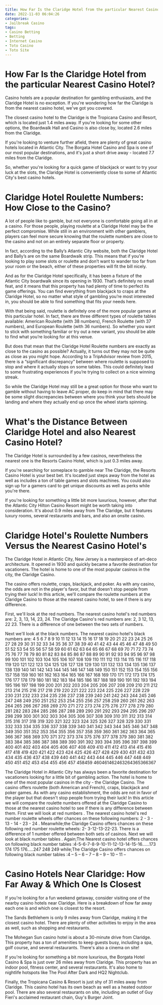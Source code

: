 ```yaml
---
title: How Far Is the Claridge Hotel from the particular Nearest Casino Hotel 
date: 2022-11-03 06:04:26
categories:
- Jailbreak Casino
tags:
- Casino Betting
- Betting
- Internet Casino
- Toto Casino
- Toto Site
---
```



#  How Far Is the Claridge Hotel from the particular Nearest Casino Hotel? 

Casino hotels are a popular destination for gambling enthusiasts, and the Claridge Hotel is no exception. If you're wondering how far the Claridge is from the nearest casino hotel, we've got you covered.

The closest casino hotel to the Claridge is the Tropicana Casino and Resort, which is located just 1.4 miles away. If you're looking for some other options, the Boardwalk Hall and Casino is also close by, located 2.6 miles from the Claridge.

If you're looking to venture further afield, there are plenty of great casino hotels located in Atlantic City. The Borgata Hotel Casino and Spa is one of our most popular destinations, and it's just a short drive away - located 7.7 miles from the Claridge. 

So, whether you're looking for a quick game of blackjack or want to try your luck at the slots, the Claridge Hotel is conveniently close to some of Atlantic City's best casino hotels.

#  Claridge Hotel Roulette Numbers: How Close to the Casino? 

A lot of people like to gamble, but not everyone is comfortable going all in at a casino. For those people, playing roulette at a Claridge Hotel may be the perfect compromise. While still in an environment with other gamblers, players can feel more secure knowing that the roulette numbers are close to the casino and not on an entirely separate floor or property.

In fact, according to the Bally’s Atlantic City website, both the Claridge Hotel and Bally’s are on the same Boardwalk strip. This means that if you’re looking to play some slots or roulette and don’t want to wander too far from your room or the beach, either of these properties will fit the bill nicely. 

And as for the Claridge Hotel specifically, it has been a fixture of the Atlantic City boardwalk since its opening in 1930. That’s definitely no small feat, and it means that this property has had plenty of time to perfect its game offerings. You can find everything from blackjack to craps at the Claridge Hotel, so no matter what style of gambling you’re most interested in, you should be able to find something that fits your needs here. 

With that being said, roulette is definitely one of the more popular games at this particular hotel. In fact, there are three different types of roulette tables available: American Roulette (with 38 numbers), French Roulette (with 37 numbers), and European Roulette (with 36 numbers). So whether you want to stick with something familiar or try out a new variant, you should be able to find what you’re looking for at this venue. 

But does that mean that the Claridge Hotel Roulette numbers are exactly as close to the casino as possible? Actually, it turns out they may not be quite as close as you might hope. According to a TripAdvisor review from 2015, there is a “significant discrepancy” between where roulette is supposed to stop and where it actually stops on some tables. This could definitely lead to some frustrating experiences if you’re trying to collect on a nice winning streak. 

So while the Claridge Hotel may still be a great option for those who want to gamble without having to leave AC proper, do keep in mind that there may be some slight discrepancies between where you think your bets should be landing and where they actually end up once the wheel starts spinning.

#  What's the Distance Between Claridge Hotel and also Nearest Casino Hotel? 

The Claridge Hotel is surrounded by a few casinos, nevertheless the nearest one is the Resorts Casino Hotel, which is just 0.3 miles away. 

If you're searching for someplace to gamble near The Claridge, the Resorts Casino Hotel is your best bet. It's located just steps away from the hotel as well as includes a ton of table games and slots machines. You could also sign up for a gamers card to get unique discounts as well as perks while you're there. 

If you're looking for something a little bit more luxurious, however, after that the Atlantic City Hilton Casino Resort might be worth taking into consideration. It's about 0.9 miles away from The Claridge, but it features luxury rooms, several restaurants and bars, and also an onsite casino.

#  Claridge Hotel's Roulette Numbers Versus the Nearest Casino Hotel's 
The Claridge Hotel in Atlantic City, New Jersey is a masterpiece of art-deco architecture. It opened in 1930 and quickly became a favorite destination for vacationers. The hotel is home to one of the most popular casinos in the city, the Claridge Casino.

The casino offers roulette, craps, blackjack, and poker. As with any casino, the odds are not in the player's favor, but that doesn't stop people from trying their luck! In this article, we'll compare the roulette numbers at the Claridge Casino to those at the nearest casino hotel, to see if there is any difference.

First, we'll look at the red numbers. The nearest casino hotel's red numbers are: 2, 3, 13, 14, 23, 24. The Claridge Casino's red numbers are: 2, 3 12, 13, 22 23. There is a difference of one between the two sets of numbers.

Next we'll look at the black numbers. The nearest casino hotel's black numbers are: 4 5 6 7 8 9 10 11 12 13 14 15 16 17 18 19 20 21 22 23 24 25 26 27 28 29 30 31 32 33 34 35 36 37 38 39 40 41 42 43 44 45 46 47 48 49 50 51 52 53 54 55 56 57 58 59 60 61 62 63 64 65 66 67 68 69 70 71 72 73 74 75 76 77 78 79 80 81 82 83 84 85 86 87 88 89 90 91 92 93 94 95 96 97 98 99 100 101 102 103 104 105 106 107 108 109 110 111 112 113 114 115 116 117 118 119 120 121 122 123 124 125 126 127 128 129 130 131 132 133 134 135 136 137 138 139 140 141 142 143 144 145 146 147 148 149 150 151 152 153 154 155 156 157 158 159 160 161 162 163 164 165 166 167 168 169 170 171 172 173 174 175 176 177 178 179 180 181 182 183 184 185 186 187 188 189 190 191 192 193 194 195 196 197 198 199 200 201 202 203 204 205 206 207 208 209 210 211 212 213 214 215 216 217 218 219 220 221 222 223 224 225 226 227 228 229 230 231 232 233 234 235 236 237 238 239 240 241 242 243 244 245 246 247 248 249 250 251 252 253 254 255 256 257 258 259 260 261 262 263 264 265 266 267 268 269 270 271 272 273 274 275 276 277 278 279 280 281 282 283 284 285 286 287 288 289 290 291 292 293 294 295 296 297 298 299 300 301 302 303 304 305 306 307 308 309 310 311 312 313 314 315 316 317 318 319 320 321 322 323 324 325 326 327 328 329 330 331 332 333 334 335 336 337 338 339 340 341 342 343 344 345 346 347 348 349 350 351 352 353 354 355 356 357 358 359 360 361 362 363 364 365 366 367 368 369 370 371 372 373 374 375 376 377 378 379 380 381 382 383 384 385 386 387 388 389 390 391 392 393 394 395 396 397 398 399 400 401 402 403 404 405 406 407 408 409 410 411 412 413 414 415 416 417 418 419 420 421 422 423 424 425 426 427 428 429 430 431 432 433 434 435 436 437 438 439 440 441 442 443 444 445 446 447 448 449 450 451 452 453 454 455 456 457 458459 460461462463264365366367


The Claridge Hotel in Atlantic City has always been a favorite destination for vacationers looking for a little bit of gambling action. The hotel is home to one of the most popular casinos in the city - the Claridge Casino.
The casino offers roulette (both American and French), craps, blackjack and poker games. As with any casino establishment, the odds are not in favor of the player but that doesn't stop people from trying their luck! 
In this article we will compare the roulette numbers offered at the Claridge Casino to those at the nearest casino hotel to see if there is any difference between them. 
First we will look at red numbers . The nearest casino hotel's red number roulette wheels offer chances on these following numbers: 2 - 3 - 13 - 14 - 23 - 24 . Meanwhile;the Claridge Casino offers chances on these following red number roulette wheels: 2- 3-12-13-22-23. There is a difference of 1 number offered between both sets of casinos. 
Next we will look at black number tables . Again;The Nearest casino hotel offers chances on following black number tables :4-5-6-7-8-9-10-11-12-13-14-15-16……173 174 175 176…..247 248 249 while;The Claridge Casino offers chances on following black number tables :4 – 5 – 6 – 7 – 8 – 9 – 10 – 11 –

#  Casino Hotels Near Claridge: How Far Away & Which One Is Closest

If you're looking for a fun weekend getaway, consider visiting one of the nearby casino hotels near Claridge. Here is a breakdown of how far away each one is and which one is closest to the resort.

The Sands Bethlehem is only 9 miles away from Claridge, making it the closest casino hotel. There are plenty of other activities to enjoy in the area as well, such as shopping and restaurants.

The Mohegan Sun casino hotel is about a 30-minute drive from Claridge. This property has a ton of amenities to keep guests busy, including a spa, golf course, and several restaurants. There's also a cinema on site!

If you're looking for something a bit more luxurious, the Borgata Hotel Casino & Spa is just over 26 miles away from Claridge. This property has an indoor pool, fitness center, and several restaurants. It's also home to nightlife hotspots like The Pool After Dark and HQ2 Nightclub.

Finally, the Tropicana Casino & Resort is just shy of 31 miles away from Claridge. This casino hotel has its own beach as well as a heated outdoor pool. There are also several restaurants on site, including an outlet of Guy Fieri's acclaimed restaurant chain, Guy's Burger Joint.